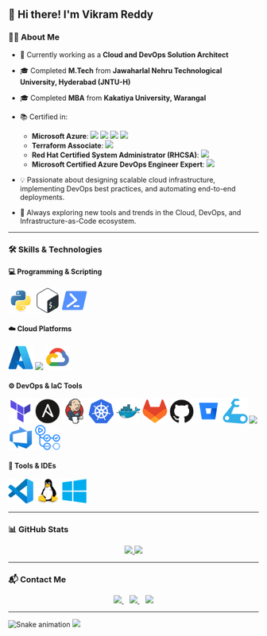 ## 👋 Hi there! I'm Vikram Reddy

### 👨‍💻 About Me

- 🎯 Currently working as a **Cloud and DevOps Solution Architect**
- 🎓 Completed **M.Tech** from **Jawaharlal Nehru Technological University, Hyderabad (JNTU-H)**
- 🎓 Completed **MBA** from **Kakatiya University, Warangal**
- 📚 Certified in:
  - **Microsoft Azure**:
    <img src="https://img.shields.io/badge/AZ-900-F3F3F3?style=flat&logo=microsoftazure&logoColor=blue" />
    <img src="https://img.shields.io/badge/AZ-104-F3F3F3?style=flat&logo=microsoftazure&logoColor=blue" />
    <img src="https://img.shields.io/badge/AZ-305-F3F3F3?style=flat&logo=microsoftazure&logoColor=blue" />
    <img src="https://img.shields.io/badge/AZ-400-F3F3F3?style=flat&logo=microsoftazure&logoColor=blue" />
  - **Terraform Associate**:
    <img src="https://img.shields.io/badge/Terraform-Associate-F3F3F3?style=flat&logo=terraform&logoColor=orange" />
  - **Red Hat Certified System Administrator (RHCSA)**:
    <img src="https://img.shields.io/badge/Red_Hat-RHCSA-F3F3F3?style=flat&logo=redhat&logoColor=red" />
  - **Microsoft Certified Azure DevOps Engineer Expert**:
    <img src="/mnt/data/5cf2ab48-480f-4a7c-bbcd-2ac8f26d271b.png" width="100" />

- 💡 Passionate about designing scalable cloud infrastructure, implementing DevOps best practices, and automating end-to-end deployments.
- 🚀 Always exploring new tools and trends in the Cloud, DevOps, and Infrastructure-as-Code ecosystem.

---

### 🛠️ Skills & Technologies

#### 💻 Programming & Scripting
<p>
  <img src="https://raw.githubusercontent.com/devicons/devicon/master/icons/python/python-original.svg" width="50" />
  <img src="https://raw.githubusercontent.com/devicons/devicon/master/icons/bash/bash-original.svg" width="50" />
  <img src="https://raw.githubusercontent.com/devicons/devicon/master/icons/powershell/powershell-original.svg" width="50" />
</p>

#### ☁️ Cloud Platforms
<p>
  <img src="https://raw.githubusercontent.com/devicons/devicon/master/icons/azure/azure-original.svg" width="50" />
  <img src="https://cdn.jsdelivr.net/gh/devicons/devicon/icons/amazonwebservices/amazonwebservices-original-wordmark.svg" width="60" />
  <img src="https://raw.githubusercontent.com/devicons/devicon/master/icons/googlecloud/googlecloud-original.svg" width="50" />
</p>

#### ⚙️ DevOps & IaC Tools
<p>
  <img src="https://raw.githubusercontent.com/devicons/devicon/master/icons/terraform/terraform-original.svg" width="50" />
  <img src="https://raw.githubusercontent.com/devicons/devicon/master/icons/ansible/ansible-original.svg" width="50" />
  <img src="https://raw.githubusercontent.com/devicons/devicon/master/icons/jenkins/jenkins-original.svg" width="50" />
  <img src="https://raw.githubusercontent.com/devicons/devicon/master/icons/kubernetes/kubernetes-plain.svg" width="50" />
  <img src="https://raw.githubusercontent.com/devicons/devicon/master/icons/docker/docker-original.svg" width="50" />
  <img src="https://raw.githubusercontent.com/devicons/devicon/master/icons/gitlab/gitlab-original.svg" width="50" />
  <img src="https://raw.githubusercontent.com/devicons/devicon/master/icons/github/github-original.svg" width="50" />
  <img src="https://raw.githubusercontent.com/devicons/devicon/master/icons/bitbucket/bitbucket-original.svg" width="50" />
  <img src="https://raw.githubusercontent.com/devicons/devicon/master/icons/bicep/bicep-original.svg" width="50" />
  <img src="https://raw.githubusercontent.com/devicons/devicon/master/icons/cloudformation/cloudformation-original.svg" width="50" />
  <img src="https://raw.githubusercontent.com/devicons/devicon/master/icons/azuredevops/azuredevops-original.svg" width="50" />
  <img src="https://raw.githubusercontent.com/devicons/devicon/master/icons/githubactions/githubactions-original.svg" width="50" />
</p>

#### 🧰 Tools & IDEs
<p>
  <img src="https://raw.githubusercontent.com/devicons/devicon/master/icons/vscode/vscode-original.svg" width="50" />
  <img src="https://raw.githubusercontent.com/devicons/devicon/master/icons/linux/linux-original.svg" width="50" />
  <img src="https://raw.githubusercontent.com/devicons/devicon/master/icons/windows8/windows8-original.svg" width="50" />
</p>

---

### 📊 GitHub Stats

<div align="center">
  <a href="https://github.com/meruguvikram">
    <img height="190em" src="https://github-readme-stats.vercel.app/api?username=meruguvikram&show_icons=true&theme=react&include_all_commits=true&count_private=true"/>
    <img height="190em" src="https://github-readme-stats.vercel.app/api/top-langs/?username=meruguvikram&layout=compact&langs_count=8&theme=react"/>
  </a>
</div>

---

### 📬 Contact Me

<p align="center">
  <a href="https://github.com/meruguvikram">
    <img src="https://img.shields.io/badge/github-%23100000.svg?&style=for-the-badge&logo=github&logoColor=white">
  </a>
  &nbsp;&nbsp;
  <a href="mailto:your-email@example.com">
    <img src="https://img.shields.io/badge/gmail-D14836?&style=for-the-badge&logo=gmail&logoColor=white">
  </a>
  &nbsp;&nbsp;
  <a href="https://www.linkedin.com/in/your-linkedin">
    <img src="https://img.shields.io/badge/linkedin-%230077B5.svg?&style=for-the-badge&logo=linkedin&logoColor=white">
  </a>
</p>

---

![Snake animation](https://github.com/meruguvikram/meruguvikram/blob/output/github-contribution-grid-snake.svg)
![](https://komarev.com/ghpvc/?username=meruguvikram)
